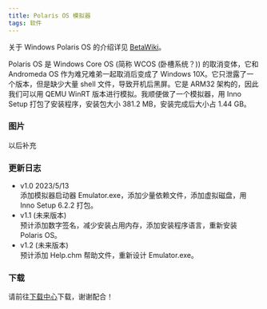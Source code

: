 ```yaml
---
title: Polaris OS 模拟器
tags: 软件
---
```


关于 Windows Polaris OS 的介绍详见 [BetaWiki](https://betawiki.net/wiki/Windows_Polaris_OS)。<br>
<!--more-->
Polaris OS 是 Windows Core OS (简称 WCOS (卧槽系统？)) 的取消变体，它和 Andromeda OS 作为难兄难弟一起取消后变成了 Windows 10X。它只泄露了一个版本，但是缺少大量 shell 文件，导致开机后黑屏。它是 ARM32 架构的，因此我们可以用 QEMU WinRT 版本进行模拟。我顺便做了一个模拟器，用 Inno Setup 打包了安装程序，安装包大小 381.2 MB，安装完成后大小占 1.44 GB。

### 图片

以后补充

### 更新日志

- v1.0 2023/5/13<br>添加模拟器启动器 Emulator.exe，添加少量依赖文件，添加虚拟磁盘，用 Inno Setup 6.2.2 打包。
- v1.1 (未来版本)<br>预计添加数字签名，减少安装占用内存，添加安装程序语言，重新安装 Polaris OS。
- v1.2 (未来版本)<br>预计添加 Help.chm 帮助文件，重新设计 Emulator.exe。

### 下载

请前往[下载中心](http://wbl2.github.io/download)下载，谢谢配合！